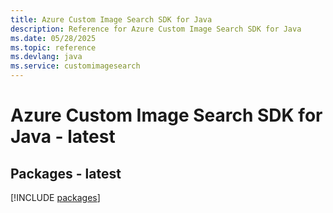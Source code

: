 ```yaml
---
title: Azure Custom Image Search SDK for Java
description: Reference for Azure Custom Image Search SDK for Java
ms.date: 05/28/2025
ms.topic: reference
ms.devlang: java
ms.service: customimagesearch
---
```

# Azure Custom Image Search SDK for Java - latest
## Packages - latest
[!INCLUDE [packages](custom-image-search-index.md)]